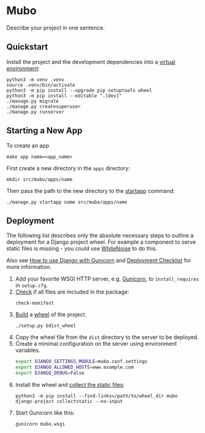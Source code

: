 # Mubo

Describe your project in one sentence.

## Quickstart

Install the project and the development dependencies into a [virtual environment](https://docs.python.org/3.7/tutorial/venv.html):

```console
python3 -m venv .venv
source .venv/bin/activate
python3 -m pip install --upgrade pip setuptools wheel
python3 -m pip install --editable ".[dev]"
./manage.py migrate
./manage.py createsuperuser
./manage.py runserver
```

## Starting a New App

To create an app

```console
make app name=<app_name>
```


First create a new directory in the `apps` directory:

```console
mkdir src/mubo/apps/name
```

Then pass the path to the new directory to the [startapp](https://docs.djangoproject.com/en/4.0/ref/django-admin/#django-admin-startapp) command:

```console
./manage.py startapp name src/mubo/apps/name
```

## Deployment

The following list describes only the absolute necessary steps to outline a deployment for a Django project wheel. For example a component to serve static files is missing - you could use [WhiteNoise](https://github.com/evansd/whitenoise/) to do this.

Also see [How to use Django with Gunicorn](https://docs.djangoproject.com/en/4.0/howto/deployment/wsgi/gunicorn/) and [Deployment Checklist](https://docs.djangoproject.com/en/4.0/howto/deployment/checklist/) for more information.

1.  Add your favorite WSGI HTTP server, e.g.  [Gunicorn](https://gunicorn.org/), to `install_requires` in `setup.cfg`.
2.  [Check](https://github.com/mgedmin/check-manifest) if all files are included in the package:
    ```console
    check-manifest
    ```
3.  [Build](https://packaging.python.org/tutorials/packaging-projects/#generating-distribution-archives) a [wheel](https://github.com/pypa/wheel) of the project.
    ```console
    ./setup.py bdist_wheel
    ```
4.  Copy the wheel file from the `dist` directory to the server to be deployed.
5.  Create a minimal configuration on the server using environment variables.
    ```bash
    export DJANGO_SETTINGS_MODULE=mubo.conf.settings
    export DJANGO_ALLOWED_HOSTS=www.example.com
    export DJANGO_DEBUG=False
    ```
6.  Install the wheel and [collect the static files](https://docs.djangoproject.com/en/4.0/ref/contrib/staticfiles/#django-admin-collectstatic):
    ```console
    python3 -m pip install --find-links=/path/to/wheel_dir mubo
    django-project collectstatic --no-input
    ```
7.  Start Gunicorn like this:
    ```console
    gunicorn mubo.wsgi
    ```
